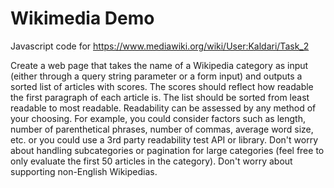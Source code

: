 # Wikimedia Demo
Javascript code for https://www.mediawiki.org/wiki/User:Kaldari/Task_2

Create a web page that takes the name of a Wikipedia category as input (either through a query string parameter or a form input) and outputs a sorted list of articles with scores. The scores should reflect how readable the first paragraph of each article is. The list should be sorted from least readable to most readable. Readability can be assessed by any method of your choosing. For example, you could consider factors such as length, number of parenthetical phrases, number of commas, average word size, etc. or you could use a 3rd party readability test API or library. Don't worry about handling subcategories or pagination for large categories (feel free to only evaluate the first 50 articles in the category). Don't worry about supporting non-English Wikipedias.